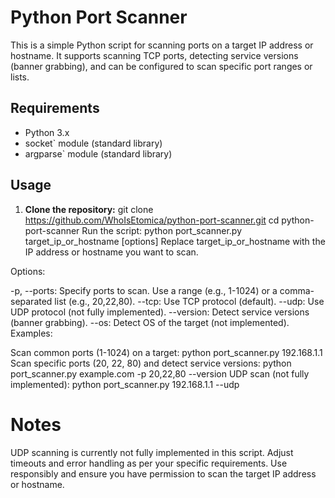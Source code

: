 # Python Port Scanner

This is a simple Python script for scanning ports on a target IP address or hostname. It supports scanning TCP ports, detecting service versions (banner grabbing), and can be configured to scan specific port ranges or lists.

## Requirements

- Python 3.x
- socket` module (standard library)
- argparse` module (standard library)

## Usage

1. **Clone the repository:**
   git clone https://github.com/WhoIsEtomica/python-port-scanner.git
   cd python-port-scanner
Run the script:
python port_scanner.py target_ip_or_hostname [options]
Replace target_ip_or_hostname with the IP address or hostname you want to scan.

Options:

-p, --ports: Specify ports to scan. Use a range (e.g., 1-1024) or a comma-separated list (e.g., 20,22,80).
--tcp: Use TCP protocol (default).
--udp: Use UDP protocol (not fully implemented).
--version: Detect service versions (banner grabbing).
--os: Detect OS of the target (not implemented).
Examples:

Scan common ports (1-1024) on a target:
python port_scanner.py 192.168.1.1
Scan specific ports (20, 22, 80) and detect service versions:
python port_scanner.py example.com -p 20,22,80 --version
UDP scan (not fully implemented):
python port_scanner.py 192.168.1.1 --udp

# Notes
UDP scanning is currently not fully implemented in this script.
Adjust timeouts and error handling as per your specific requirements.
Use responsibly and ensure you have permission to scan the target IP address or hostname.
